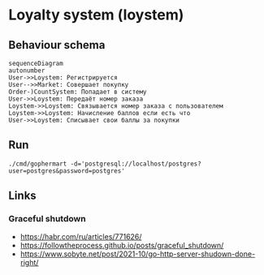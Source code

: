 # Loyalty system (loystem)

## Behaviour schema

```mermaid
sequenceDiagram
autonumber
User->>Loystem: Регистрируется
User-->>Market: Совершает покупку
Order-)CountSystem: Попадает в систему
User->>Loystem: Передаёт номер заказа
Loystem->>Loystem: Связывается номер заказа с пользователем
Loystem->>Loystem: Начисление баллов если есть что
User->>Loystem: Списывает свои баллы за покупки
```

## Run

```shell
./cmd/gophermart -d='postgresql://localhost/postgres?user=postgres&password=postgres'
```

## Links

### Graceful shutdown

* <https://habr.com/ru/articles/771626/>
* <https://followtheprocess.github.io/posts/graceful_shutdown/>
* <https://www.sobyte.net/post/2021-10/go-http-server-shudown-done-right/>
